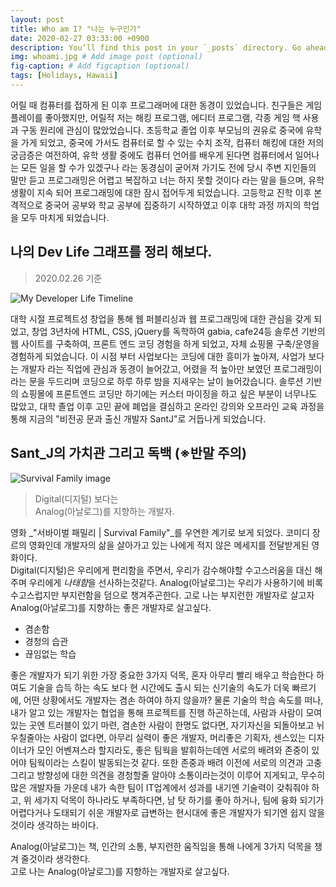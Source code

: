 ```yaml
---
layout: post
title: Who am I? "나는 누구인가"
date: 2020-02-27 03:33:00 +0900
description: You’ll find this post in your `_posts` directory. Go ahead and edit it and re-build the site to see your changes. # Add post description (optional)
img: whoami.jpg # Add image post (optional)
fig-caption: # Add figcaption (optional)
tags: [Holidays, Hawaii]
---
```

어릴 때 컴퓨터를 접하게 된 이후 프로그래머에 대한 동경이 있었습니다. 친구들은 게임 플레이를 좋아했지만, 어릴적 저는 해킹 프로그램, 에디터 프로그램, 각종 게임 핵 사용과 구동 원리에 관심이 많았었습니다. 초등학교 졸업 이후 부모님의 권유로 중국에 유학을 가게 되었고, 중국에 가서도 컴퓨터로 할 수 있는 수치 조작, 컴퓨터 해킹에 대한 저의 궁금증은 여전하여, 유학 생활 중에도 컴퓨터 언어를 배우게 된다면 컴퓨터에서 일어나는 모든 일을 할 수가 있겠구나 라는 동경심이 굳어져 가기도 전에 당시 주변 지인들의 말만 듣고 프로그래밍은 어렵고 복잡하고 너는 하지 못할 것이다 라는 말을 들으며, 유학생활이 지속 되어 프로그래밍에 대한 잠시 접어두게 되었습니다. 고등학교 진학 이후  본격적으로 중국어 공부와 학교 공부에 집중하기 시작하였고 이후 대학 과정 까지의 학업을 모두 마치게 되었습니다.  

## 나의 Dev Life 그래프를 정리 해보다.
> 2020.02.26 기준

![My Developer Life Timeline]({{site.baseurl}}/assets/img/blogTimeLine.jpg)

대학 시절 프로젝트성 창업을 통해 웹 퍼블리싱과 웹 프로그래밍에 대한 관심을 갖게 되었고, 창업 3년차에  HTML, CSS, jQuery를 독학하여 gabia, cafe24등 솔루션 기반의 웹 사이트를 구축하여, 프론트 엔드 코딩 경험을 하게 되었고, 자체 쇼핑몰 구축/운영을 경험하게 되었습니다. 이 시점 부터 사업보다는 코딩에 대한 흥미가 높아져, 사업가 보다는 개발자 라는 직업에 관심과 동경이 늘어갔고, 어렸을 적 높아만 보였던 프로그래밍이라는 문을 두드리며 코딩으로 하루 하루 밤을 지새우는 날이 늘어갔습니다. 솔루션 기반의 쇼핑몰에 프론트엔드 코딩만 하기에는 커스터 마이징을 하고 싶은 부분이 너무나도 많았고, 대학 졸업 이후 고민 끝에 폐업을 결심하고 온라인 강의와 오프라인 교육 과정을 통해 지금의 "비전공 문과 출신 개발자 SantJ"로 거듭나게 되었습니다.

## Sant_J의 가치관 그리고 독백 (※반말 주의)

![Survival Family image]({{site.baseurl}}/assets/img/movieCut.jpg)

>Digital(디지털) 보다는  
Analog(아날로그)를 지향하는 개발자.

영화 _"서바이벌 패밀리 | Survival Family"_를 우연한 계기로 보게 되었다. 코미디 장르의 영화인데 개발자의 삶을 살아가고 있는 나에게 적지 않은 메세지를 전달받게된 영화이다.  
Digital(디지털)은 우리에게 편리함을 주면서, 우리가 감수해야할 수고스러움을 대신 해주며 우리에게 *나태함*을 선사하는것같다. Analog(아날로그)는 우리가 사용하기에 비록 수고스럽지만 부지런함을 덤으로 챙겨주곤한다. 고로 나는 부지런한 개발자로 살고자 Analog(아날로그)를 지향하는 좋은 개발자로 살고싶다.

* 겸손함
* 경청의 습관
* 끊임없는 학습

좋은 개발자가 되기 위한 가장 중요한 3가지 덕목, 혼자 아무리 빨리 배우고 학습한다 하여도 기술을 습득 하는 속도 보다 현 시간에도 출시 되는 신기술의 속도가 더욱 빠르기에, 어떤 상황에서도 개발자는 겸손 하여야 하지 않을까? 물론 기술의 학습 속도를 떠나, 내가 알고 있는 개발자는 협업을 통해 프로젝트를 진행 하곤하는데, 사람과 사람이 모여있는 곳엔 트러블이 있기 마련, 겸손한 사람이 한명도 없다면, 자기자신을 되돌아보고 뉘우칠줄아는 사람이 없다면, 아무리 실력이 좋은 개발자, 머리좋은 기획자, 센스있는 디자이너가 모인 어벤져스라 할지라도, 좋은 팀웍을 발휘하는데엔 서로의 배려와 존중이 있어야  팀웍이라는 스킬이 발동되는것 같다. 또한 존중과 배려 이전에 서로의 의견과 고충 그리고 방향성에 대한 의견을 경청할줄 알아야 소통이라는것이 이루어 지게되고, 무수히 많은 개발자들 가운데 내가 속한 팀이 IT업계에서 성과를 내기엔 기술력이 갖춰줘야 하고, 위 세가지 덕목이 하나라도 부족하다면, 남 탓 하기를 좋아 하거나, 팀에 융화 되기가 어렵다거나 도태되기 쉬운 개발자로 급변하는 현시대에 좋은 개발자가 되기엔 쉽지 않을것이라 생각하는 바이다.  
  
Analog(아날로그)는 책, 인간의 소통, 부지런한 움직임을 통해 나에게 3가지 덕목을 챙겨 줄것이라 생각한다.  
고로 나는 Analog(아날로그)를 지향하는 개발자로 살고싶다.